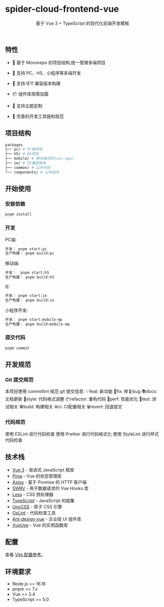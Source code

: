 # spider-cloud-frontend-vue

<p align='center'>
基于 Vue 3 + TypeScript 的现代化前端开发模板
</p>

<br>

## 特性

- 🚀 基于 Monorepo 的项目结构,统一管理多端项目

- 📱 支持 PC、H5、小程序等多端开发

- 🔄 支持 IE11 兼容版本构建

- 📦 组件库按需加载

- 🎨 支持主题定制

- 🔧 完善的开发工具链和规范

## 项目结构

```bash
packages
├── pc/ # PC端项目
├── h5/ # H5项目
├── mobile/ # 移动端项目(uni-app)
├── ie/ # IE兼容版本
├── common/ # 公共代码
└── components/ # 公共组件
```

## 开始使用

### 安装依赖

```bash
pnpm install
```

### 开发

PC端:

```bash
开发： pnpm start:pc
生产构建： pnpm build:pc
```

移动端:

```bash
开发：  pnpm start:h5
生产构建： pnpm build:h5
```

IE:

```bash
开发： pnpm start:ie
生产构建： pnpm build:ie
```

小程序开发:

```bash
开发： pnpm start:mobile-mp
生产构建： pnpm build:mobile-mp
```

### 提交代码

```bash
pnpm commit
```
## 开发规范
### Git 提交规范
本项目使用 commitlint 规范 git 提交信息:
✨feat: 新功能
🐛fix: 修复bug
📚docs: 文档更新
💎style: 代码格式调整
📦refactor: 重构代码
🚀perf: 性能优化
🚨test: 测试相关
🛠build: 构建相关
⚙️ci: CI配置相关
🗑revert: 回退提交
### 代码规范
使用 ESLint 进行代码检查
使用 Prettier 进行代码格式化
使用 StyleLint 进行样式代码检查

## 技术栈

- [Vue 3](https://cn.vuejs.org/) - 渐进式 JavaScript 框架
- [Pinia](https://pinia.vuejs.org/) - Vue 的状态管理库
- [Axios](https://axios-http.com/) - 基于 Promise 的 HTTP 客户端
- [SWRV](https://docs-swrv.netlify.app/) - 用于数据请求的 Vue Hooks 库
- [Less](https://lesscss.org/) - CSS 预处理器
- [TypeScript](https://www.typescriptlang.org/) - JavaScript 的超集
- [UnoCSS](https://github.com/unocss/unocss) - 原子 CSS 引擎
- [OxLint](https://github.com/oxc-project/oxlint) - 代码检查工具
- [Ant-design-vue](https://antdv.com/docs/vue/introduce) - 企业级 UI 组件库
- [VueUse](https://vueuse.org/) - Vue 的实用函数库

## 配置

查看 [Vite 配置参考](https://vitejs.dev/config/)。

## 环境要求

- Node.js >= 16.18
- pnpm >= 7.x
- Vue >= 3.4
- TypeScript >= 5.0
